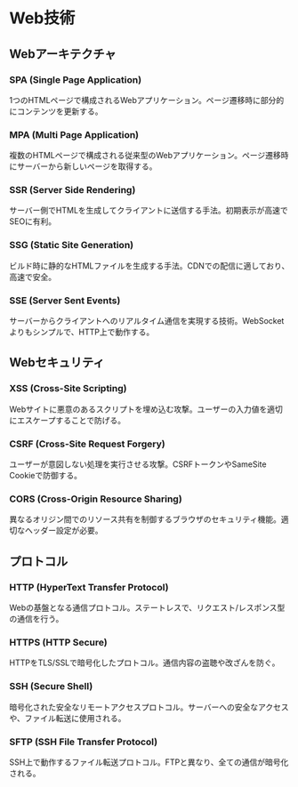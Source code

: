 # Web技術

## Webアーキテクチャ
### SPA (Single Page Application)
1つのHTMLページで構成されるWebアプリケーション。ページ遷移時に部分的にコンテンツを更新する。

### MPA (Multi Page Application)
複数のHTMLページで構成される従来型のWebアプリケーション。ページ遷移時にサーバーから新しいページを取得する。

### SSR (Server Side Rendering)
サーバー側でHTMLを生成してクライアントに送信する手法。初期表示が高速でSEOに有利。

### SSG (Static Site Generation)
ビルド時に静的なHTMLファイルを生成する手法。CDNでの配信に適しており、高速で安全。

### SSE (Server Sent Events)
サーバーからクライアントへのリアルタイム通信を実現する技術。WebSocketよりもシンプルで、HTTP上で動作する。

## Webセキュリティ
### XSS (Cross-Site Scripting)
Webサイトに悪意のあるスクリプトを埋め込む攻撃。ユーザーの入力値を適切にエスケープすることで防げる。

### CSRF (Cross-Site Request Forgery)
ユーザーが意図しない処理を実行させる攻撃。CSRFトークンやSameSite Cookieで防御する。

### CORS (Cross-Origin Resource Sharing)
異なるオリジン間でのリソース共有を制御するブラウザのセキュリティ機能。適切なヘッダー設定が必要。

## プロトコル
### HTTP (HyperText Transfer Protocol)
Webの基盤となる通信プロトコル。ステートレスで、リクエスト/レスポンス型の通信を行う。

### HTTPS (HTTP Secure)
HTTPをTLS/SSLで暗号化したプロトコル。通信内容の盗聴や改ざんを防ぐ。

### SSH (Secure Shell)
暗号化された安全なリモートアクセスプロトコル。サーバーへの安全なアクセスや、ファイル転送に使用される。

### SFTP (SSH File Transfer Protocol)
SSH上で動作するファイル転送プロトコル。FTPと異なり、全ての通信が暗号化される。